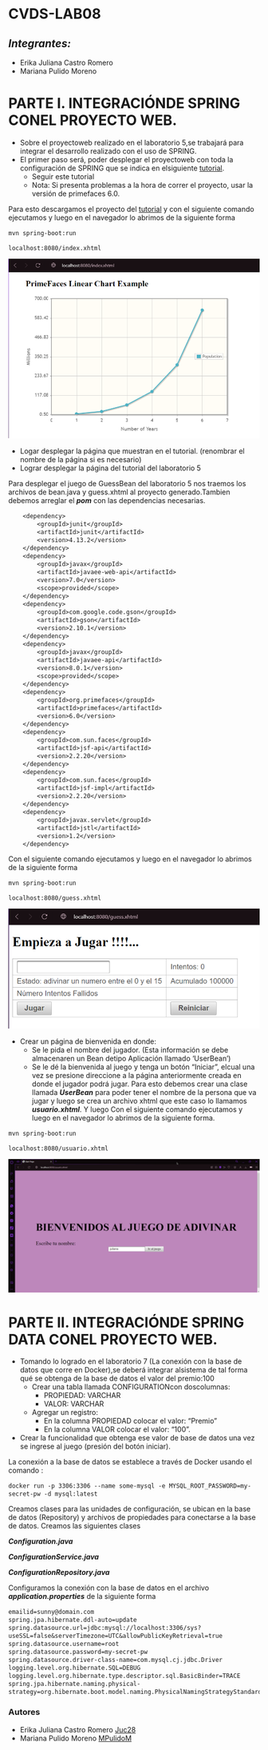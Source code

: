 # CVDS-LAB08
## ***Integrantes:***
- Erika Juliana Castro Romero
- Mariana Pulido Moreno
# PARTE I. INTEGRACIÓNDE SPRING CONEL PROYECTO WEB.
- Sobre el proyectoweb realizado en el laboratorio 5,se trabajará para integrar el desarrollo realizado con el uso de SPRING.
- El primer paso será, poder desplegar el proyectoweb con toda la configuración de SPRING que se indica en elsiguiente [tutorial](https://www.logicbig.com/tutorials/spring-framework/spring-boot/boot-primefaces-integration.html#google_vignette).
  - Seguir este tutorial
  - Nota: Si presenta problemas a la hora de correr el proyecto, usar la versión de primefaces 6.0.
  
Para esto descargamos el proyecto del [tutorial](https://www.logicbig.com/tutorials/spring-framework/spring-boot/boot-primefaces-integration.html#google_vignette) y con el siguiente comando ejecutamos y luego en el navegador lo abrimos de la siguiente forma 
```
mvn spring-boot:run
```
```
localhost:8080/index.xhtml 
```
  ![](https://github.com/Juc28/CVDS-LAB08/blob/master/pantallazos/parte1.0.png)
- Logar desplegar la página que muestran en el tutorial. (renombrar el nombre de la página si es necesario)
- Lograr desplegar la página del tutorial del laboratorio 5

Para desplegar el juego de GuessBean del laboratorio 5 nos traemos los archivos de bean.java y guess.xhtml al proyecto generado.Tambien debemos arreglar el ***pom*** con las dependencias necesarias.
```
    <dependency>
        <groupId>junit</groupId>
        <artifactId>junit</artifactId>
        <version>4.13.2</version>
    </dependency>
    <dependency>
        <groupId>javax</groupId>
        <artifactId>javaee-web-api</artifactId>
        <version>7.0</version>
        <scope>provided</scope>
    </dependency>
    <dependency>
        <groupId>com.google.code.gson</groupId>
        <artifactId>gson</artifactId>
        <version>2.10.1</version>
    </dependency>
    <dependency>
        <groupId>javax</groupId>
        <artifactId>javaee-api</artifactId>
        <version>8.0.1</version>
        <scope>provided</scope>
    </dependency>
    <dependency>
        <groupId>org.primefaces</groupId>
        <artifactId>primefaces</artifactId>
        <version>6.0</version>
    </dependency>
    <dependency>
        <groupId>com.sun.faces</groupId>
        <artifactId>jsf-api</artifactId>
        <version>2.2.20</version>
    </dependency>
    <dependency>
        <groupId>com.sun.faces</groupId>
        <artifactId>jsf-impl</artifactId>
        <version>2.2.20</version>
    </dependency>
    <dependency>
        <groupId>javax.servlet</groupId>
        <artifactId>jstl</artifactId>
        <version>1.2</version>
    </dependency>
```
Con el siguiente comando ejecutamos y luego en el navegador lo abrimos de la siguiente forma 
```
mvn spring-boot:run
```
```
localhost:8080/guess.xhtml 
```

![](https://github.com/Juc28/CVDS-LAB08/blob/master/pantallazos/parte1.1.png)
- Crear un página de bienvenida en donde:
  - Se le pida el nombre del jugador. (Esta información se debe almacenaren un Bean detipo Aplicación llamado ‘UserBean’)
  - Se le dé la bienvenida al juego y tenga un botón “Iniciar”, elcual una vez se presione direccione a la página anteriormente creada en donde
el jugador podrá jugar.
Para esto debemos crear una clase llamada ***UserBean*** para poder tener el nombre de la persona que va jugar y luego se crea un archivo xhtml que este caso lo llamamos ***usuario.xhtml***.
Y luego Con el siguiente comando ejecutamos y luego en el navegador lo abrimos de la siguiente forma. 
```
mvn spring-boot:run
```
```
localhost:8080/usuario.xhtml 
```
![](https://github.com/Juc28/CVDS-LAB08/blob/master/pantallazos/parte1.2.png)
# PARTE II. INTEGRACIÓNDE SPRING DATA CONEL PROYECTO WEB.
- Tomando lo logrado en el laboratorio 7 (La conexión con la base de datos que corre en Docker),se deberá integrar alsistema de tal forma qué se
obtenga de la base de datos el valor del premio:100
  - Crear una tabla llamada CONFIGURATIONcon doscolumnas:
      - PROPIEDAD: VARCHAR
      - VALOR: VARCHAR
  - Agregar un registro:
      - En la columna PROPIEDAD colocar el valor: “Premio”
      - En la columna VALOR colocar el valor: “100”.
- Crear la funcionalidad que obtenga ese valor de base de datos una vez se ingrese al juego (presión del botón iniciar).

La conexión a la base de datos se establece a través de Docker usando el comando : 
```
docker run -p 3306:3306 --name some-mysql -e MYSQL_ROOT_PASSWORD=my-secret-pw -d mysql:latest 
```
Creamos clases para las unidades de configuración, se ubican en la base de datos (Repository) y archivos de propiedades para conectarse a la base de datos.
Creamos las siguientes clases

***Configuration.java***

***ConfigurationService.java***

***ConfigurationRepository.java***

Configuramos la conexión con la base de datos en el archivo ***application.properties*** de la siguiente forma 
```
emailid=sunny@domain.com
spring.jpa.hibernate.ddl-auto=update
spring.datasource.url=jdbc:mysql://localhost:3306/sys?useSSL=false&serverTimezone=UTC&allowPublicKeyRetrieval=true
spring.datasource.username=root
spring.datasource.password=my-secret-pw
spring.datasource.driver-class-name=com.mysql.cj.jdbc.Driver
logging.level.org.hibernate.SQL=DEBUG
logging.level.org.hibernate.type.descriptor.sql.BasicBinder=TRACE
spring.jpa.hibernate.naming.physical-strategy=org.hibernate.boot.model.naming.PhysicalNamingStrategyStandardImpl
```
### __Autores__

* Erika Juliana Castro Romero [Juc28](https://github.com/Juc28)
* Mariana Pulido Moreno [MPulidoM](https://github.com/MPulidoM)
